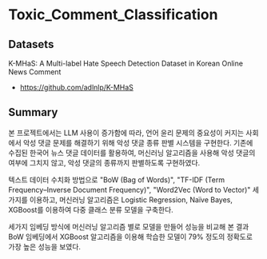 # Toxic_Comment_Classification
## Datasets
K-MHaS: A Multi-label Hate Speech Detection Dataset in Korean Online News Comment
- https://github.com/adlnlp/K-MHaS

## Summary
본 프로젝트에서는 LLM 사용이 증가함에 따라, 언어 윤리 문제의 중요성이 커지는 사회에서 악성 댓글 문제를 해결하기 위해 악성 댓글 종류 판별 시스템을 구현한다.
기존에 수집된 한국어 뉴스 댓글 데이터를 활용하여, 머신러닝 알고리즘을 사용해 악성 댓글의 여부에 그치지 않고, 악성 댓글의 종류까지 판별하도록 구현하였다.

텍스트 데이터 수치화 방법으로 "BoW (Bag of Words)", "TF-IDF (Term Frequency–Inverse Document Frequency)", "Word2Vec (Word to Vector)" 세 가지를 이용하고, 머신러닝 알고리즘은 Logistic Regression, Naïve Bayes, XGBoost를 이용하여 다중 클래스 분류 모델을 구축한다. 


세가지 임베딩 방식에 머신러닝 알고리즘 별로 모델을 만들어 성능을 비교해 본 결과 BoW 임베딩에서 XGBoost 알고리즘을 이용해 학습한 모델이 79% 정도의 정확도로 가장 높은 성능을 보였다. 
